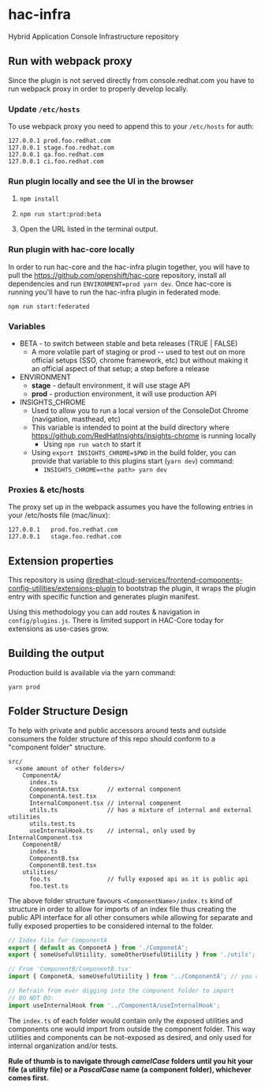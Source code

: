 # hac-infra

Hybrid Application Console Infrastructure repository

## Run with webpack proxy

Since the plugin is not served directly from console.redhat.com you have to run webpack proxy in order to properly develop locally.

### Update `/etc/hosts`

To use webpack proxy you need to append this to your `/etc/hosts` for auth:

```
127.0.0.1 prod.foo.redhat.com
127.0.0.1 stage.foo.redhat.com
127.0.0.1 qa.foo.redhat.com
127.0.0.1 ci.foo.redhat.com

```

### Run plugin locally and see the UI in the browser

1. ```npm install```

2. ```npm run start:prod:beta```

3. Open the URL listed in the terminal output.

### Run plugin with hac-core locally

In order to run hac-core and the hac-infra plugin together, you will have to pull the https://github.com/openshift/hac-core repository, install all dependencies and run `ENVIRONMENT=prod yarn dev`. Once hac-core is running you'll have to run the hac-infra plugin in federated mode.

```
npm run start:federated
```

### Variables

* BETA - to switch between stable and beta releases (TRUE | FALSE)
    * A more volatile part of staging or prod -- used to test out on more official setups (SSO, chrome framework, etc) but without making it an official aspect of that setup; a step before a release
* ENVIRONMENT
  * **stage** - default environment, it will use stage API
  * **prod** - production environment, it will use production API
* INSIGHTS_CHROME
  * Used to allow you to run a local version of the ConsoleDot Chrome (navigation, masthead, etc)
  * This variable is intended to point at the build directory where https://github.com/RedHatInsights/insights-chrome is running locally
    * Using `npm run watch` to start it
  * Using `export INSIGHTS_CHROME=$PWD` in the build folder, you can provide that variable to this plugins start (`yarn dev`) command:
    * `INSIGHTS_CHROME=<the path> yarn dev`

### Proxies & etc/hosts

The proxy set up in the webpack assumes you have the following entries in your /etc/hosts file (mac/linux):

```
127.0.0.1	prod.foo.redhat.com
127.0.0.1	stage.foo.redhat.com
```

## Extension properties

This repository is using [@redhat-cloud-services/frontend-components-config-utilities/extensions-plugin](https://github.com/RedHatInsights/frontend-components/tree/master/packages/config-utils#extensions-plugin) to bootstrap the plugin, it wraps the plugin entry with specific function and generates plugin manifest.

Using this methodology you can add routes & navigation in `config/plugins.js`. There is limited support in HAC-Core today for extensions as use-cases grow.

## Building the output

Production build is available via the yarn command:

```
yarn prod
```

## Folder Structure Design

To help with private and public accessors around tests and outside consumers the folder structure of this repo should conform to a "component folder" structure.

```text
src/
  <some amount of other folders>/
    ComponentA/
      index.ts
      ComponentA.tsx        // external component
      ComponentA.test.tsx
      InternalComponent.tsx // internal component
      utils.ts              // has a mixture of internal and external utilities
      utils.test.ts
      useInternalHook.ts    // internal, only used by InternalComponent.tsx
    ComponentB/
      index.ts
      ComponentB.tsx
      ComponentB.test.tsx
    utilities/
      foo.ts                // fully exposed api as it is public api
      foo.test.ts
```

The above folder structure favours `<ComponentName>/index.ts` kind of structure in order to allow for imports of an index file thus creating the public API interface for all other consumers while allowing for separate and fully exposed properties to be considered internal to the folder.

```javascript
// Index file for ComponentA
export { default as ComponetA } from './ComponetA';
export { someUsefulUtiility, someOtherUsefulUtiility } from './utils';

// From 'ComponentB/ComponentB.tsx'
import { ComponetA, someUsefulUtiility } from '../ComponentA'; // you can omit '/index'

// Refrain from ever digging into the component folder to import
// DO NOT DO:
import useInternalHook from '../ComponentA/useInternalHook';
```

The `index.ts` of each folder would contain only the exposed utilities and components one would import from outside the component folder. This way utilities and components can be not-exposed as desired, and only used for internal organization and/or tests.

**Rule of thumb is to navigate through _camelCase_ folders until you hit your file (a utility file) or a _PascalCase_ name (a component folder), whichever comes first.**

